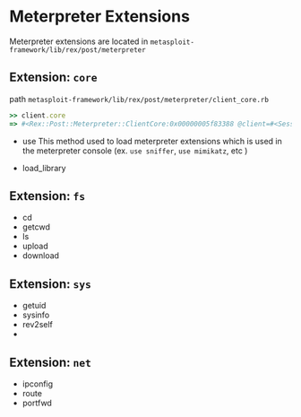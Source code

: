 # Meterpreter Extensions

Meterpreter extensions are located in `metasploit-framework/lib/rex/post/meterpreter`

## Extension: `core`

path `metasploit-framework/lib/rex/post/meterpreter/client_core.rb`

```ruby
>> client.core
=> #<Rex::Post::Meterpreter::ClientCore:0x00000005f83388 @client=#<Session:meterpreter 192.168.0.18:55861 (192.168.242.128) "win7-64-victim\Workshop @ WIN7-64-VICTIM">, @name="core">
```

- use
This method used to load meterpreter extensions which is used in the meterpreter console (ex. `use sniffer`, `use mimikatz`, etc )



- load_library

## Extension: `fs`

- cd 
- getcwd
- ls
- upload
- download

## Extension: `sys`

- getuid
- sysinfo
- rev2self
- 

## Extension: `net`

- ipconfig
- route
- portfwd
